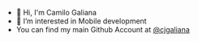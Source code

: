 - 👋 Hi, I'm Camilo Galiana
- 👀 I’m interested in Mobile development
- You can find my main Github Account at [@cjgaliana](https://github.com/cjgaliana)

<!---
cgal-capco/cgal-capco is a ✨ special ✨ repository because its `README.md` (this file) appears on your GitHub profile.
You can click the Preview link to take a look at your changes.
--->
